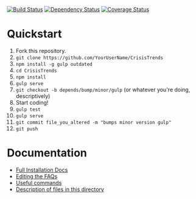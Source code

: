 [![Build Status](https://travis-ci.org/MySolace/CrisisTrends.svg?branch=v2)](https://travis-ci.org/MySolace/CrisisTrends)
[![Dependency Status](https://david-dm.org/MySolace/CrisisTrends/dev-status.svg)](https://david-dm.org/MySolace/CrisisTrends)
[![Coverage Status](https://coveralls.io/repos/MySolace/CrisisTrends/badge.svg?branch=MySolace&service=github)](https://coveralls.io/github/MySolace/CrisisTrends?branch=MySolace)

# Quickstart

1. Fork this repository.
1. `git clone https://github.com/YourUserName/CrisisTrends`
1. `npm install -g gulp outdated`
1. `cd CrisisTrends`
1. `npm install`
1. `gulp serve`
1. `git checkout -b depends/bump/minor/gulp` (or whatever you're doing, descriptively)
1. Start coding!
1. `gulp test`
1. `gulp serve`
1. `git commit file_you_altered -m "bumps minor version gulp"`
1. `git push`

# Documentation
- [Full Installation Docs](docs/install.md)
- [Editing the FAQs](docs/faq.md)
- [Useful commands](docs/commands.md)
- [Description of files in this directory](docs/file-appendix.md)
